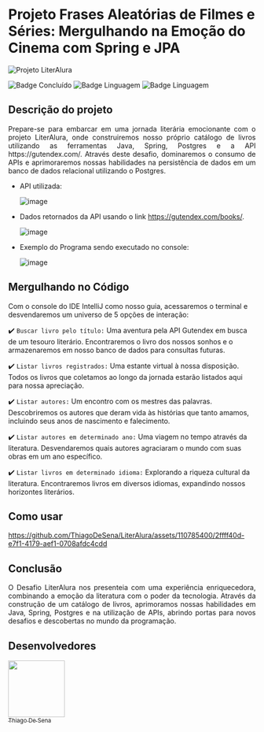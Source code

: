 # Projeto Frases Aleatórias de Filmes e Séries: Mergulhando na Emoção do Cinema com Spring e JPA
![Projeto LiterAlura](https://github.com/ThiagoDeSena/LiterAlura/assets/110785400/dd1e5ef9-ae36-4014-bc6e-fe40084720fc)

![Badge Concluído](http://img.shields.io/static/v1?label=STATUS&message=CONCLUÍDO&color=GREEN&style=for-the-badge)
![Badge Linguagem](http://img.shields.io/static/v1?label=LINGUAGEM&message=JAVA&color=orange&style=for-the-badge)
![Badge Linguagem](http://img.shields.io/static/v1?label=API&message=gutendex&color=blue&style=for-the-badge)

## Descrição do projeto 

<p align="justify">
Prepare-se para embarcar em uma jornada literária emocionante com o projeto LiterAlura, onde construiremos nosso próprio catálogo de livros
utilizando as ferramentas Java, Spring, Postgres e a API https://gutendex.com/. Através deste desafio, dominaremos o consumo de APIs e aprimoraremos nossas 
habilidades na persistência de dados em um banco de dados relacional utilizando o Postgres.

- API utilizada:

  ![image](https://github.com/ThiagoDeSena/LiterAlura/assets/110785400/8021229b-0ad0-4e9c-b413-93a69063e3a7)

- Dados retornados da API usando o link https://gutendex.com/books/.

  ![image](https://github.com/ThiagoDeSena/LiterAlura/assets/110785400/86f841c2-43ae-4418-bbee-9a0a87f49237)


- Exemplo do Programa sendo executado no console:

  ![image](https://github.com/ThiagoDeSena/LiterAlura/assets/110785400/f75fa61c-0c8a-49ae-a17a-89cb9905180d)

</p>


## Mergulhando no Código

Com o console do IDE IntelliJ como nosso guia, acessaremos o terminal e desvendaremos um universo de 5 opções de interação:

:heavy_check_mark: `Buscar livro pelo título:` Uma aventura pela API Gutendex em busca de um tesouro literário. Encontraremos o 
livro dos nossos sonhos e o armazenaremos em nosso banco de dados para consultas futuras. 

:heavy_check_mark: `Listar livros registrados:`  Uma estante virtual à nossa disposição. Todos os livros que coletamos ao longo 
da jornada estarão listados aqui para nossa apreciação.

:heavy_check_mark: `Listar autores:`  Um encontro com os mestres das palavras. Descobriremos os autores que deram vida às histórias 
que tanto amamos, incluindo seus anos de nascimento e falecimento.

:heavy_check_mark: `Listar autores em determinado ano:` Uma viagem no tempo através da literatura. Desvendaremos quais autores 
agraciaram o mundo com suas obras em um ano específico.

:heavy_check_mark: `Listar livros em determinado idioma:` Explorando a riqueza cultural da literatura. Encontraremos livros em diversos 
idiomas, expandindo nossos horizontes literários.

## Como usar

https://github.com/ThiagoDeSena/LiterAlura/assets/110785400/2ffff40d-e7f1-4179-aef1-0708afdc4cdd


## Conclusão

<p align="justify">
O Desafio LiterAlura nos presenteia com uma experiência enriquecedora, combinando a emoção da literatura com o poder da tecnologia. 
Através da construção de um catálogo de livros, aprimoramos nossas habilidades em Java, Spring, Postgres e na utilização de APIs, 
abrindo portas para novos desafios e descobertas no mundo da programação.
</p>


## Desenvolvedores

[<img src="https://avatars.githubusercontent.com/u/110785400?v=4" width=115><br><sub>Thiago De Sena</sub>](https://www.linkedin.com/in/thiago-de-sena-ab5b09179/)


